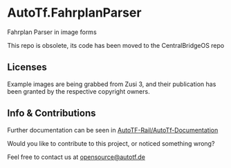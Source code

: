 # AutoTf.FahrplanParser
Fahrplan Parser in image forms

This repo is obsolete, its code has been moved to the CentralBridgeOS repo


## Licenses
Example images are being grabbed from Zusi 3, and their publication has been granted by the respective copyright owners.


## Info & Contributions

Further documentation can be seen in [AutoTF-Rail/AutoTf-Documentation](https://github.com/AutoTF-Rail/AutoTf-Documentation)


Would you like to contribute to this project, or noticed something wrong?

Feel free to contact us at [opensource@autotf.de](mailto:opensource@autotf.de)
